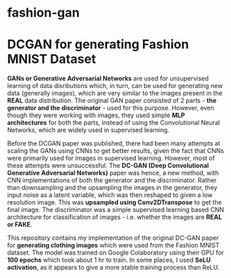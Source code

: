 # fashion-gan

# DCGAN for generating Fashion MNIST Dataset
**GANs or Generative Adversarial Networks** are used for unsupervised learning of data disributions which, in turn, can be used for generating new data (generally images), which are very similar to the images present in the **REAL** data distribution. The original GAN paper consisted of 2 parts - **the generator and the discriminator** - used for this purpose. However, even though they were working with images, they used simple **MLP architectures** for both the parts, instead of using the Convolutional Neural Networks, which are widely used in supervised learning. 

Before the DCGAN paper was published, there had been many attempts at scaling the GANs using CNNs to get better results, given the fact that CNNs were primarily used for images in supervised learning. However, most of these attempts were unsuccessful. The **DC-GAN (Deep Convolutional Generative Adversarial Networks)** paper was hence, a new method, with CNN implementations of both the generator and the discriminator. Rather than downsampling and the upsampling the images in the generator, they input noise as a latent variable, which was then reshaped to given a low resolution image. This was **upsampled using Conv2DTranspose** to get the final image. The discriminator was a simple supervised learning based CNN architecture for classification of images - i.e. whether the images are **REAL or FAKE**. 

This repository contains my implementation of the original DC-GAN paper for **generating clothing images** which were used from the Fashion MNIST dataset. The model was trained on Google Colaboratory using their GPU for **100 epochs** which took about 1 hr to train. In some places, I used **SeLU activation**, as it appears to give a more stable training process than ReLU. 


